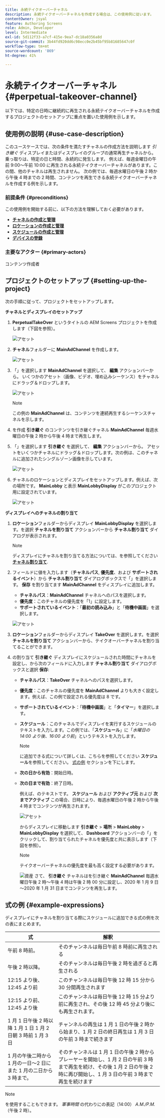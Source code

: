 ```yaml
---
title: 永続テイクオーバーチャネル
description: 永続テイクオーバーチャネルを作成する場合は、この使用例に従います。
contentOwner: jsyal
feature: Authoring Screens
role: Admin, Developer
level: Intermediate
exl-id: 5d112f33-a7cf-415e-9ea7-dc18a0356a8d
source-git-commit: 3b44fd920dd6c98ecc0e2b45bf95b81685647c0f
workflow-type: tm+mt
source-wordcount: '869'
ht-degree: 41%

---
```


# 永続テイクオーバーチャネル {#perpetual-takeover-channel}

以下では、特定の日時に継続的に再生される永続テイクオーバーチャネルを作成するプロジェクトのセットアップに重点を置いた使用例を示します。

## 使用例の説明 {#use-case-description}

このユースケースでは、次の条件を満たすチャネルの作成方法を説明します *引き継ぐ* ディスプレイまたはディスプレイのグループの通常再生チャネルから。 乗っ取りは、特定の日と時間、永続的に発生します。
例えば、毎週金曜日の午前 9:00～午前 10:00 に再生される永続テイクオーバーチャネルがあります。この間、他のチャネルは再生されません。 次の例では、毎週水曜日の午後 2 時から午後 4 時までの 2 時間、コンテンツを再生できる永続テイクオーバーチャネルを作成する例を示します。

### 前提条件 {#preconditions}

この使用例を開始する前に、以下の方法を理解しておく必要があります。

* **[チャネルの作成と管理](managing-channels.md)**
* **[ロケーションの作成と管理](managing-locations.md)**
* **[スケジュールの作成と管理](managing-schedules.md)**
* **[デバイスの登録](device-registration.md)**

### 主要なアクター {#primary-actors}

コンテンツ作成者

## プロジェクトのセットアップ {#setting-up-the-project}

次の手順に従って、プロジェクトをセットアップします。

**チャネルとディスプレイのセットアップ**

1. **PerpetualTakeOver** というタイトルの AEM Screens プロジェクトを作成します（下図を参照）。

   ![アセット](assets/p_usecase1.png)

1. **チャネル**&#x200B;フォルダーに **MainAdChannel** を作成します。

   ![アセット](assets/p_usecase2.png)

1. 「」を選択します **MainAdChannel** を選択して、 **編集** アクションバーから。 いくつかのアセット（画像、ビデオ、埋め込みシーケンス）をチャネルにドラッグ＆ドロップします。

   ![アセット](assets/p_usecase3.png)


   >[!NOTE]
   >この例の **MainAdChannel** は、コンテンツを連続再生するシーケンスチャネルを示します。

1. を作成 **引き継ぐ** のコンテンツを引き継ぐチャネル **MainAdChannel** 毎週水曜日の午後 2 時から午後 4 時まで再生します。

1. 「」を選択します **引き継ぐ** を選択して、 **編集** アクションバーから。 アセットをいくつかチャネルにドラッグ＆ドロップします。次の例は、このチャネルに追加されたシングルゾーン画像を示しています。

   ![アセット](assets/p_usecase4.png)

1. チャネルのロケーションとディスプレイをセットアップします。例えば、次の場所です。 **MainLobby** と表示 **MainLobbyDisplay** がこのプロジェクト用に設定されています。

   ![アセット](assets/p_usecase5.png)

**ディスプレイへのチャネルの割り当て**

1. **ロケーション**&#x200B;フォルダーからディスプレイ **MainLobbyDisplay** を選択します。を選択 **チャネルを割り当て** アクションバーから **チャネル割り当て** ダイアログが表示されます。

   >[!NOTE]
   >ディスプレイにチャネルを割り当てる方法については、を参照してください **[チャネル割り当て](channel-assignment.md)**.

1. フィールドに値を入力します（**チャネルパス**, **優先度**、および **サポートされるイベント**）から **チャネル割り当て** ダイアログボックスで「」を選択します。 **保存** を割り当てます **MainAdChannel** をディスプレイに追加します。

   * **チャネルパス**：**MainAdChannel** チャネルへのパスを選択します。
   * **優先度**：このチャネルの優先度を「1」に設定します。
   * **サポートされているイベント**：「**最初の読み込み**」と「**待機中画面**」を選択します。

   ![アセット](assets/p_usecase6.png)

1. **ロケーション**&#x200B;フォルダーからディスプレイ **TakeOver** を選択します。を選択 **チャネルを割り当て** アクションバーから、テイクオーバーチャネルを割り当てることができます。

1. の割り当て **引き継ぐ** ディスプレイにスケジュールされた時間にチャネルを設定し、から次のフィールドに入力します **チャネル割り当て** ダイアログボックスと選択 **保存**:

   * **チャネルパス**：**TakeOver** チャネルへのパスを選択します。
   * **優先度**：このチャネルの優先度を **MainAdChannel** よりも大きく設定します。例えば、この例で設定される優先度は 8 です。
   * **サポートされているイベント**：「**待機中画面**」と「**タイマー**」を選択します。
   * **スケジュール**：このチャネルでディスプレイを実行するスケジュールのテキストを入力します。この例では、「**スケジュール**」に「*水曜日の 14:00 より後、16:00 より前*」というテキストを入力します。

     >[!NOTE]
     >に追加できる式について詳しくは、こちらを参照してください **スケジュール**&#x200B;を参照してください。 [式の例](#example-expressions) セクションを下にします。
   * **次の日から有効**：開始日時。
   * **次の日まで有効**：終了日時。

     例えば、のテキストです。 **スケジュール** および **アクティブ元** および **次までアクティブ** この場合、日時により、毎週水曜日の午後 2 時から午後 4 時までコンテンツが再生されます。


     ![アセット](assets/p_usecase7.png)

     からディスプレイに移動します **引き継ぐ** > **場所** > **MainLobby** > **MainLobbyDisplay** を選択して、 **Dashboard** アクションバーの「」をクリックして、割り当てられたチャネルを優先度と共に表示します（下図を参照）。

     >[!NOTE]
     >テイクオーバーチャネルの優先度を最も高く設定する必要があります。

     ![資産](assets/p_usecase8.png)
さて、 **引き継ぐ** チャネルはを引き継ぐ **MainAdChannel** 毎週水曜日午後 2 時～午後 4 時は午後 2 時 00 分に設定し、2020 年 1 月 9 日～2020 年 1 月 31 日までコンテンツを再生します。

## 式の例 {#example-expressions}

ディスプレイにチャネルを割り当てる際にスケジュールに追加できる式の例を次の表にまとめます。

| **式** | **解釈** |
|---|---|
| 午前 8 時前。 | そのチャンネルは毎日午前 8 時前に再生される |
| 午後 2 時以降。 | そのチャンネルは毎日午後 2 時を過ぎると再生される |
| 12:15 より後、12:45 より前 | このチャンネルは毎日午後 12 時 15 分から 30 分間再生されます |
| 12:15 より前、12:45 より後 | このチャンネルは毎日午後 12 時 15 分より前に再生され、その後 12 時 45 分より後にも再生されます。 |
| 1 月 1 日午後 2 時以降 1 月 1 日 1 月 2 日朝 3 時前 1 月 3 日 | チャンネルの再生は 1 月 1 日の午後 2 時から始まり、1 月 2 日の終日再生は 1 月 3 日の午前 3 時まで続きます |
| 1 月の午後二時から 1 月の一日～2 日にまた 1 月の二日から 3 時まで。 | そのチャンネルは 1 月 1 日の午後 2 時からプレーヤーを開始し、1 月 2 日の午前 3 時まで再生を続け、その後 1 月 2 日の午後 2 時に再び開始し、1 月 3 日の午前 3 時まで再生を続けます |

>[!NOTE]
>
>を使用することもできます。 _軍事時間_ の代わりにの表記（14:00） *A.M./P.M.* （午後 2 時）。
